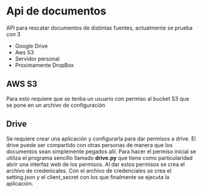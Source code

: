 # Api de documentos 
API para rescatar documentos de distintas fuentes, actualmente se prueba con 3
- Google Drive
- Aws S3 
- Servidor personal
- Proximamente DropBox

## AWS S3 
Para esto requiere que se tenba un usuario con permiso al bucket S3 que se pone en un archivo de configuración

## Drive
Se requiere crear una aplicación y configurarla para dar permisos a drive. El drive puede ser compartido con otras personas de manera que los documentos sean simplemente pegados allí.
Para hacer el permiso inicial se utiliza el programa sencillo llamado __drive.py__ que tiene como particularidad abrir una interfaz web de los permisos. Al dar estos permisos se crea el archivo de credenicales.
Con el archivo de credenciales se crea el setting.json y el client_secret  con los que finalmente se ejecuta la aplicación.